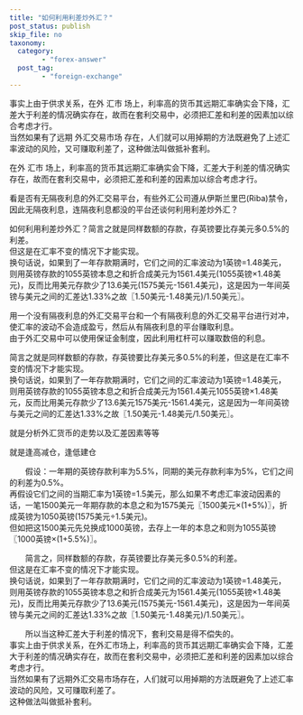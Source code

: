 ```yaml
---
title: "如何利用利差炒外汇？"
post_status: publish
skip_file: no
taxonomy:
  category:
        - "forex-answer"
  post_tag:
        - "foreign-exchange"
---
```


事实上由于供求关系，在外 汇市 场上，利率高的货币其远期汇率确实会下降，汇差大于利差的情况确实存在，故而在套利交易中，必须把汇差和利差的因素加以综合考虑才行。  
当然如果有了远期 外汇交易市场 存在，人们就可以用掉期的方法既避免了上述汇率波动的风险，又可赚取利差了，这种做法叫做抵补套利。

在外 汇市 场上，利率高的货币其远期汇率确实会下降，汇差大于利差的情况确实存在，故而在套利交易中，必须把汇差和利差的因素加以综合考虑才行。

看是否有无隔夜利息的外汇交易平台，有些外汇公司遵从伊斯兰里巴(Riba)禁令，因此无隔夜利息，连隔夜利息都没的平台还谈何利用利差炒外汇？

如何利用利差炒外汇？简言之就是同样数额的存款，存英镑要比存美元多0.5%的利差。  
但这是在汇率不变的情况下才能实现。  
换句话说，如果到了一年存款期满时，它们之间的汇率波动为1英镑=1.48美元，则用英镑存款的1055英镑本息之和折合成美元为1561.4美元(1055英镑×1.48美元)，反而比用美元存款少了13.6美元(1575美元-1561.4美元)，这是因为一年间英镑与美元之间的汇差达1.33%之故〖1.50美元-1.48美元)/1.50美元〗。

用一个没有隔夜利息的外汇交易平台和一个有隔夜利息的外汇交易平台进行对冲，使汇率的波动不会造成盈亏，然后从有隔夜利息的平台赚取利息。  
由于外汇交易中可以使用保证金制度，因此利用杠杆可以赚取数倍的利息。

简言之就是同样数额的存款，存英镑要比存美元多0.5%的利差，但这是在汇率不变的情况下才能实现。  
换句话说，如果到了一年存款期满时，它们之间的汇率波动为1英镑=1.48美元，则用英镑存款的1055英镑本息之和折合成美元为1561.4美元1055英镑×1.48美元，反而比用美元存款少了13.6美元1575美元-1561.4美元，这是因为一年间英镑与美元之间的汇差达1.33%之故〖1.50美元-1.48美元/1.50美元〗。

就是分析外汇货币的走势以及汇差因素等等

就是逢高减仓，逢低建仓

　　假设：一年期的英镑存款利率为5.5%，同期的美元存款利率为5%，它们之间的利差为0.5%。  
再假设它们之间的当期汇率为1英镑=1.5美元，那么如果不考虑汇率波动因素的话，一笔1500美元一年期存款的本息之和为1575美元〖1500美元×(1+5%)〗，折成英镑为1050英镑(1575美元÷1.5美元)。  
但如把这1500美元先兑换成1000英镑，去存上一年的本息之和则为1055英镑〖1000英镑×(1+5.5%)〗。

　　简言之，同样数额的存款，存英镑要比存美元多0.5%的利差。  
但这是在汇率不变的情况下才能实现。  
换句话说，如果到了一年存款期满时，它们之间的汇率波动为1英镑=1.48美元，则用英镑存款的1055英镑本息之和折合成美元为1561.4美元(1055英镑×1.48美元)，反而比用美元存款少了13.6美元(1575美元-1561.4美元)，这是因为一年间英镑与美元之间的汇差达1.33%之故〖1.50美元-1.48美元)/1.50美元〗。

　　所以当这种汇差大于利差的情况下，套利交易是得不偿失的。  
事实上由于供求关系，在外汇市场上，利率高的货币其远期汇率确实会下降，汇差大于利差的情况确实存在，故而在套利交易中，必须把汇差和利差的因素加以综合考虑才行。  
当然如果有了远期外汇交易市场存在，人们就可以用掉期的方法既避免了上述汇率波动的风险，又可赚取利差了。  
这种做法叫做抵补套利。
